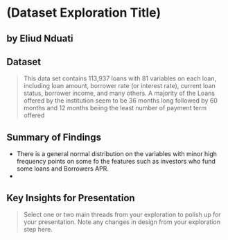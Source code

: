 # (Dataset Exploration Title)
## by Eliud Nduati


## Dataset
> This data set contains 113,937 loans with 81 variables on each loan, including loan amount, borrower rate (or interest rate), current loan status, borrower income, and many others.
> A majority of the Loans offered by the institution seem to be 36 months long followed by 60 months and 12 months beiing the least number of payment term offered

## Summary of Findings
- There is a general normal distribution on the variables with minor high frequency points on some fo the features such as investors who fund some loans and Borrowers APR.
- 

## Key Insights for Presentation

> Select one or two main threads from your exploration to polish up for your presentation. Note any changes in design from your exploration step here.
